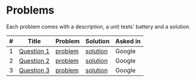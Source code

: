 # Problems
Each problem comes with a description, a unit tests' battery and a solution.




| # | Title | Problem | Solution | Asked in |
| --- | --- | --- | --- | --- |
| 1 | [Question 1](https://github.com/krishnan-tech/DailyCodingProblems/blob/master/Questions/Question_1) | [problem](https://github.com/krishnan-tech/DailyCodingProblems/blob/master/Questions/Question_1) | [solution](https://github.com/krishnan-tech/DailyCodingProblems/blob/master/Solutions/Solution_1.py) | Google |
| 2 | [Question 2](https://github.com/krishnan-tech/DailyCodingProblems/blob/master/Questions/Question_2) | [problem](https://github.com/krishnan-tech/DailyCodingProblems/blob/master/Questions/Question_2) | [solution](https://github.com/krishnan-tech/DailyCodingProblems/blob/master/Solutions/Solution_2.py) | Google |
| 3 | [Question 3](https://github.com/krishnan-tech/DailyCodingProblems/blob/master/Questions/Question_3) | [problem](https://github.com/krishnan-tech/DailyCodingProblems/blob/master/Questions/Question_3) | [solution](https://github.com/krishnan-tech/DailyCodingProblems/blob/master/Solutions/Solution_3.py) | Google |
